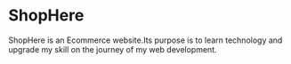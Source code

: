 # ShopHere

ShopHere is an Ecommerce website.Its purpose is to learn technology and upgrade my skill on the journey of my web development.

